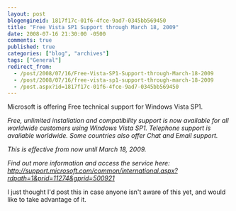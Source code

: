 ```yaml
---
layout: post
blogengineid: 1817f17c-01f6-4fce-9ad7-0345bb569450
title: "Free Vista SP1 Support through March 18, 2009"
date: 2008-07-16 21:30:00 -0500
comments: true
published: true
categories: ["blog", "archives"]
tags: ["General"]
redirect_from: 
  - /post/2008/07/16/Free-Vista-SP1-Support-through-March-18-2009
  - /post/2008/07/16/free-vista-sp1-support-through-march-18-2009
  - /post.aspx?id=1817f17c-01f6-4fce-9ad7-0345bb569450
---
```

<!-- more -->
<p>
Microsoft is offering Free technical support for Windows Vista SP1.
</p>
<p>
<em>Free, unlimited installation and compatibility support is now available for all worldwide customers using Windows Vista SP1. Telephone support is available worldwide. Some countries also offer Chat and Email support.</em>
</p>
<p>
<em>This is effective from now until March 18, 2009.</em>
</p>
<p>
<em>Find out more information and access the service here: <a href="http://support.microsoft.com/common/international.aspx?rdpath=1&amp;prid=11274&amp;gprid=500921">http://support.microsoft.com/common/international.aspx?rdpath=1&amp;prid=11274&amp;gprid=500921</a></em>
</p>
<p>
I just thought I&#39;d post this in case anyone isn&#39;t aware of this yet, and would like to take advantage of it.
</p>
